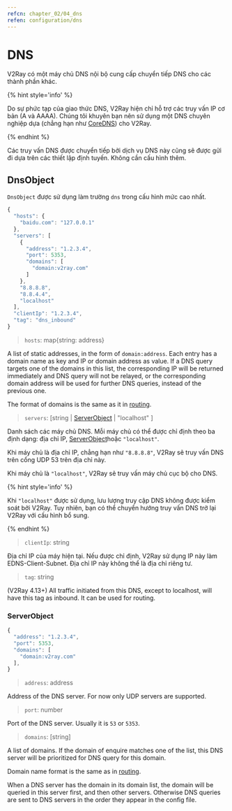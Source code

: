 ```yaml
---
refcn: chapter_02/04_dns
refen: configuration/dns
---
```

# DNS

V2Ray có một máy chủ DNS nội bộ cung cấp chuyển tiếp DNS cho các thành phần khác.

{% hint style='info' %}

Do sự phức tạp của giao thức DNS, V2Ray hiện chỉ hỗ trợ các truy vấn IP cơ bản (A và AAAA). Chúng tôi khuyên bạn nên sử dụng một DNS chuyên nghiệp dựa (chẳng hạn như [CoreDNS](https://coredns.io/)) cho V2Ray.

{% endhint %}

Các truy vấn DNS được chuyển tiếp bởi dịch vụ DNS này cũng sẽ được gửi đi dựa trên các thiết lập định tuyến. Không cần cấu hình thêm.

## DnsObject

`DnsObject` được sử dụng làm trường `dns` trong cấu hình mức cao nhất.

```javascript
{
  "hosts": {
    "baidu.com": "127.0.0.1"
  },
  "servers": [
    {
      "address": "1.2.3.4",
      "port": 5353,
      "domains": [
        "domain:v2ray.com"
      ]
    },
    "8.8.8.8",
    "8.8.4.4",
    "localhost"
  ],
  "clientIp": "1.2.3.4",
  "tag": "dns_inbound"
}
```

> `hosts`: map{string: address}

A list of static addresses, in the form of `domain:address`. Each entry has a domain name as key and IP or domain address as value. If a DNS query targets one of the domains in this list, the corresponding IP will be returned immediately and DNS query will not be relayed, or the corresponding domain address will be used for further DNS queries, instead of the previous one.

The format of domains is the same as it in [routing](routing.md#ruleobject).

> `servers`: \[string | [ServerObject](#serverobject) | "localhost" \]

Danh sách các máy chủ DNS. Mỗi máy chủ có thể được chỉ định theo ba định dạng: địa chỉ IP, [ServerObject](#serverobject)hoặc `"localhost"`.

Khi máy chủ là địa chỉ IP, chẳng hạn như `"8.8.8.8"`, V2Ray sẽ truy vấn DNS trên cổng UDP 53 trên địa chỉ này.

Khi máy chủ là `"localhost"`, V2Ray sẽ truy vấn máy chủ cục bộ cho DNS.

{% hint style='info' %}

Khi `"localhost"` được sử dụng, lưu lượng truy cập DNS không được kiểm soát bởi V2Ray. Tuy nhiên, bạn có thể chuyển hướng truy vấn DNS trở lại V2Ray với cấu hình bổ sung.

{% endhint %}

> `clientIp`: string

Địa chỉ IP của máy hiện tại. Nếu được chỉ định, V2Ray sử dụng IP này làm EDNS-Client-Subnet. Địa chỉ IP này không thể là địa chỉ riêng tư.

> `tag`: string

(V2Ray 4.13+) All traffic initiated from this DNS, except to localhost, will have this tag as inbound. It can be used for routing.

### ServerObject

```javascript
{
  "address": "1.2.3.4",
  "port": 5353,
  "domains": [
    "domain:v2ray.com"
  ],
}
```

> `address`: address

Address of the DNS server. For now only UDP servers are supported.

> `port`: number

Port of the DNS server. Usually it is `53` or `5353`.

> `domains`: \[string\]

A list of domains. If the domain of enquire matches one of the list, this DNS server will be prioritized for DNS query for this domain.

Domain name format is the same as in [routing](routing.md).

When a DNS server has the domain in its domain list, the domain will be queried in this server first, and then other servers. Otherwise DNS queries are sent to DNS servers in the order they appear in the config file.